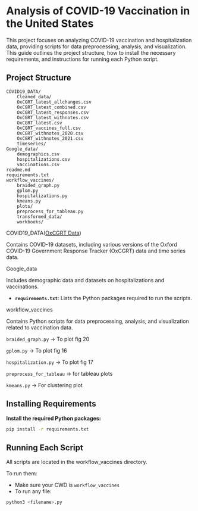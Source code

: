# Analysis of COVID-19 Vaccination in the United States

This project focuses on analyzing COVID-19 vaccination and hospitalization data, providing scripts for data preprocessing, analysis, and visualization. This guide outlines the project structure, how to install the necessary requirements, and instructions for running each Python script.

## Project Structure

```
COVID19_DATA/
    Cleaned_data/
    OxCGRT_latest_allchanges.csv
    OxCGRT_latest_combined.csv
    OxCGRT_latest_responses.csv
    OxCGRT_latest_withnotes.csv
    OxCGRT_latest.csv
    OxCGRT_vaccines_full.csv
    OxCGRT_withnotes_2020.csv
    OxCGRT_withnotes_2021.csv
    timeseries/
Google_data/
    demographics.csv
    hospitalizations.csv
    vaccinations.csv
readme.md
requirements.txt
workflow_vaccines/
    braided_graph.py
    gplom.py
    hospitalizations.py
    kmeans.py
    plots/
    preprocess_for_tableau.py
    transformed_data/
    workbooks/
```



COVID19_DATA([OxCGRT Data](https://www.kaggle.com/datasets/ruchi798/oxford-covid19-government-response-tracker))

Contains COVID-19 datasets, including various versions of the Oxford COVID-19 Government Response Tracker (OxCGRT) data and time series data. 


Google_data

Includes demographic data and datasets on hospitalizations and vaccinations.
- **`requirements.txt`**: Lists the Python packages required to run the scripts.


workflow_vaccines

Contains Python scripts for data preprocessing, analysis, and visualization related to vaccination data.

```braided_graph.py``` -> To plot fig 20

```gplom.py``` -> To plot fig 16

```hospitalization.py``` -> To plot fig 17

```preprocess_for_tableau``` -> for tableau plots

```kmeans.py``` -> For clustering plot

## Installing Requirements

**Install the required Python packages:**

   ```sh
   pip install -r requirements.txt
   ```

## Running Each Script

All scripts are located in the workflow_vaccines directory.

To run them:

- Make sure your CWD is ```workflow_vaccines```
- To run any file:
```bash
python3 <filename>.py 
```


